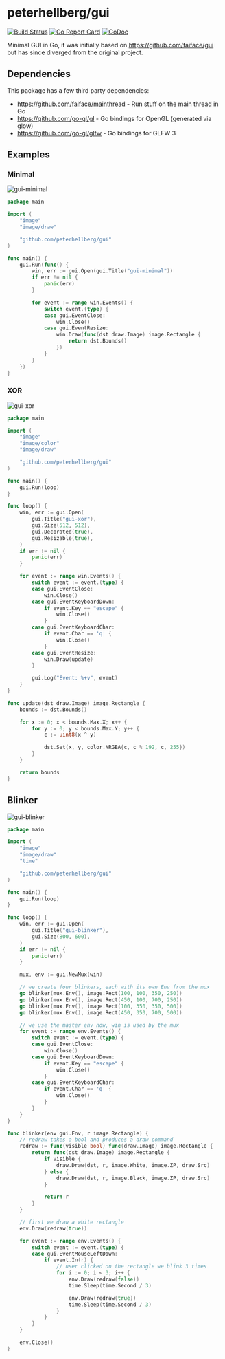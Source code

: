 # peterhellberg/gui

[![Build Status](https://travis-ci.org/peterhellberg/gui.svg?branch=master)](https://travis-ci.org/peterhellberg/gui)
[![Go Report Card](https://goreportcard.com/badge/github.com/peterhellberg/gui?style=flat)](https://goreportcard.com/report/github.com/peterhellberg/gui)
[![GoDoc](https://img.shields.io/badge/godoc-reference-blue.svg?style=flat)](https://godoc.org/github.com/peterhellberg/gui)

Minimal GUI in Go, it was initially based on <https://github.com/faiface/gui> but has since diverged from the original project.

## Dependencies

This package has a few third party dependencies:

- <https://github.com/faiface/mainthread> - Run stuff on the main thread in Go
- <https://github.com/go-gl/gl> - Go bindings for OpenGL (generated via glow)
- <https://github.com/go-gl/glfw> - Go bindings for GLFW 3

## Examples

### Minimal

![gui-minimal](https://user-images.githubusercontent.com/565124/57968481-83ba5880-796b-11e9-8339-934a8d7a542c.png)

[embedmd]:# (examples/gui-example-minimal/gui-example-minimal.go)
```go
package main

import (
	"image"
	"image/draw"

	"github.com/peterhellberg/gui"
)

func main() {
	gui.Run(func() {
		win, err := gui.Open(gui.Title("gui-minimal"))
		if err != nil {
			panic(err)
		}

		for event := range win.Events() {
			switch event.(type) {
			case gui.EventClose:
				win.Close()
			case gui.EventResize:
				win.Draw(func(dst draw.Image) image.Rectangle {
					return dst.Bounds()
				})
			}
		}
	})
}
```

### XOR

![gui-xor](https://user-images.githubusercontent.com/565124/57329314-d007cc00-7113-11e9-892b-e4c75401004f.png)

[embedmd]:# (examples/gui-example-xor/gui-example-xor.go)
```go
package main

import (
	"image"
	"image/color"
	"image/draw"

	"github.com/peterhellberg/gui"
)

func main() {
	gui.Run(loop)
}

func loop() {
	win, err := gui.Open(
		gui.Title("gui-xor"),
		gui.Size(512, 512),
		gui.Decorated(true),
		gui.Resizable(true),
	)
	if err != nil {
		panic(err)
	}

	for event := range win.Events() {
		switch event := event.(type) {
		case gui.EventClose:
			win.Close()
		case gui.EventKeyboardDown:
			if event.Key == "escape" {
				win.Close()
			}
		case gui.EventKeyboardChar:
			if event.Char == 'q' {
				win.Close()
			}
		case gui.EventResize:
			win.Draw(update)
		}

		gui.Log("Event: %+v", event)
	}
}

func update(dst draw.Image) image.Rectangle {
	bounds := dst.Bounds()

	for x := 0; x < bounds.Max.X; x++ {
		for y := 0; y < bounds.Max.Y; y++ {
			c := uint8(x ^ y)

			dst.Set(x, y, color.NRGBA{c, c % 192, c, 255})
		}
	}

	return bounds
}
```
## Blinker

![gui-blinker](https://user-images.githubusercontent.com/565124/57541634-c10d5d80-734f-11e9-8774-14c71ea920f1.png)

[embedmd]:# (examples/gui-example-blinker/gui-example-blinker.go)
```go
package main

import (
	"image"
	"image/draw"
	"time"

	"github.com/peterhellberg/gui"
)

func main() {
	gui.Run(loop)
}

func loop() {
	win, err := gui.Open(
		gui.Title("gui-blinker"),
		gui.Size(800, 600),
	)
	if err != nil {
		panic(err)
	}

	mux, env := gui.NewMux(win)

	// we create four blinkers, each with its own Env from the mux
	go blinker(mux.Env(), image.Rect(100, 100, 350, 250))
	go blinker(mux.Env(), image.Rect(450, 100, 700, 250))
	go blinker(mux.Env(), image.Rect(100, 350, 350, 500))
	go blinker(mux.Env(), image.Rect(450, 350, 700, 500))

	// we use the master env now, win is used by the mux
	for event := range env.Events() {
		switch event := event.(type) {
		case gui.EventClose:
			win.Close()
		case gui.EventKeyboardDown:
			if event.Key == "escape" {
				win.Close()
			}
		case gui.EventKeyboardChar:
			if event.Char == 'q' {
				win.Close()
			}
		}
	}
}

func blinker(env gui.Env, r image.Rectangle) {
	// redraw takes a bool and produces a draw command
	redraw := func(visible bool) func(draw.Image) image.Rectangle {
		return func(dst draw.Image) image.Rectangle {
			if visible {
				draw.Draw(dst, r, image.White, image.ZP, draw.Src)
			} else {
				draw.Draw(dst, r, image.Black, image.ZP, draw.Src)
			}

			return r
		}
	}

	// first we draw a white rectangle
	env.Draw(redraw(true))

	for event := range env.Events() {
		switch event := event.(type) {
		case gui.EventMouseLeftDown:
			if event.In(r) {
				// user clicked on the rectangle we blink 3 times
				for i := 0; i < 3; i++ {
					env.Draw(redraw(false))
					time.Sleep(time.Second / 3)

					env.Draw(redraw(true))
					time.Sleep(time.Second / 3)
				}
			}
		}
	}

	env.Close()
}
```
